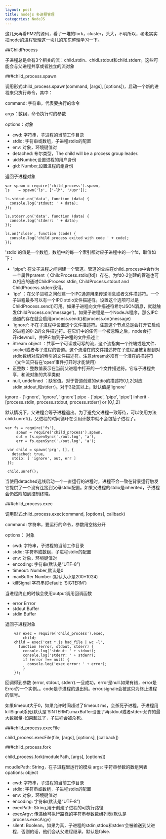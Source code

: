 ```yaml
---
layout: post
title: nodejs 多进程管理
categories: NodeJS
---
```


这几天再看PM2的源码，看了一堆的fork，cluster，头大，不明所以，老老实实把node的进程管理这一块儿的东东整理学习一下。

##ChildProcess

子进程总是会有3个相关的流：child.stdin、chidl.stdout和child.stderr。这些可能会与父进程共享或者独立的流对象

###child_process.spawn

调用形式child_process.spawn(command, [args], [options])，启动一个新的进程来只执行命令，其中：

command: 字符串，代表要执行的命令

args：数组，命令执行时的参数

options：对象
* cwd: 字符串，子进程的当前工作目录
* stdid: 字符串或数组，子进程stdio的配置
* env: 对象，环境键值对
* detached: 布尔类型，The child will be a process group leader. 
* uid:Number,设置进程的用户身份
* gid: Number,设置进程的组身份

返回子进程对象

    var spawn = require('child_process').spawn,
    ls    = spawn('ls', ['-lh', '/usr']);

    ls.stdout.on('data', function (data) {
      console.log('stdout: ' + data);
    });

    ls.stderr.on('data', function (data) {
      console.log('stderr: ' + data);
    });

    ls.on('close', function (code) {
      console.log('child process exited with code ' + code);
	});
    
'stdio'的值是一个数组，数组中的每一个索引都对应子进程中的一个fd，取值如下：

* “pipe”: 在父子进程之间创建一个管道。管道的父端在child_process中会作为一个属性prarent（ ChildProcess.stdio[fd]）存在。为fd0-2创建的管道也可以相应的通过ChildProcess.stdin, ChildProcess.stdout and ChildProcess.stderr获得。
* 'ipc' ：在父子进程之间创建一个IPC通道用来传递消息或者文件描述符。一个子进程最多可以有一个IPC stdio文件描述符。设置这个选项可以是ChildProcess.send()可用。如果子进程向文件描述符希尔JSON消息，就就触发ChildProcess.on('message')。如果子进程是一个NodeJs程序，那么IPC通道的存在就会启用process.send()和process.on(message)
* 'ignore': 不在子进程中设置这个文件描述符。注意这个节点总是会打开它启动的进程的0-2的文件描述符。在它们中的任何一个被忽略之后，node会打开/dev/null，并把它加到子进程的文件描述上
* Stream object ：共享一个可读或可写的流，这个流指向一个终端或是文件、socket或者与子进程的管道。这个流潜在的文件描述符在子进程里被复制到对stdio数组对应的索引的文件描述符。注意stream必须有一个潜在的描述符（文件流只有在‘open’事件打开时才能使用）
* 正整数：整数值表示在当前父进程中打开的一个文件描述符。它与子进程共享，和流对象的共享类似
* null, undefined ：缺省值。对于管道创建的stdio的描述符0,1,2(对应stdin,stdout,和stderr)。对于3及其以上，默认值是'ignore'

ignore - ['ignore', 'ignore', 'ignore']
pipe - ['pipe', 'pipe', 'pipe']
inherit - [process.stdin, process.stdout, process.stderr] or [0,1,2]

默认情况下，父进程会等子进程退出。为了避免父进程一致等待，可以使用方法child.unref()，父进程的时间循环在引用计数中就不会包括子进程了。

    var fs = require('fs'),
         spawn = require('child_process').spawn,
         out = fs.openSync('./out.log', 'a'),
         err = fs.openSync('./out.log', 'a');

     var child = spawn('prg', [], {
       detached: true,
       stdio: [ 'ignore', out, err ]
     });

     child.unref();

当使用detached选线启动一个一直运行的进程时，进程不会一致在背景运行触发它提供了一个没有连接到父母stdio配置。如果父进程的stdio是inherited，子进程会仍然附加到控制终端。


###child_process.exec

调用形式child_process.exec(command, [options], callback)

command: 字符串，要运行的命令，参数用空格分开

options： 对象

* cwd: 字符串，子进程的当前工作目录
* stdid: 字符串或数组，子进程stdio的配置
* env: 对象，环境键值对
* encoding: 字符串(默认是“UTF-8”)
* timeout: Number,默认是0
* maxBuffer Number (默认大小是200*1024)
* killSignal 字符串(Default: 'SIGTERM')

当进程终止的时候会使用output调用回调函数
* error Errror
* stdout Buffer
* stdin Buffer

返回子进程对象

        var exec = require('child_process').exec,
            child;
        child = exec('cat *.js bad_file | wc -l',
          function (error, stdout, stderr) {
            console.log('stdout: ' + stdout);
            console.log('stderr: ' + stderr);
            if (error !== null) {
              console.log('exec error: ' + error);
            }
        });
       
回调得到参数 (error, stdout, stderr).一旦成功，error是null.如果有错，error是Error的一个实例。。code是子进程的退出码。error.signale会被这只为终止进程的信号。

如果timeout大于0，如果允许时间超过了timeout ms，会杀死子进程。子进程用killSignal杀死(默认是'SINTERM').maxBuffer设置了再stdout或者stderr允许的最大数据量-如果超过了，子进程会被杀死。

###child_process.execFile

child_process.execFile(file, [args], [options], [callback])

###child_process.fork

child_process.fork(modulePath, [args], [options])

moudlePath: String，在子进程里运行的模块
args: 字符串参数的数组列表
opations: object
* cwd: 字符串，子进程的当前工作目录
* stdid: 字符串或数组，子进程stdio的配置
* env: 对象，环境键值对
* encoding: 字符串(默认是“UTF-8”)
* execPath: String,用于创建子进程的可执行路径
* execArgv: 传递给可执行路径的字符串参数数组列表(默认是process.execArgv)
* silent: Boolean。如果为真，子进程的stdin,stdou和stderr会被输送到父进程，否则的话，他们会从父进程继承，默认是false.
